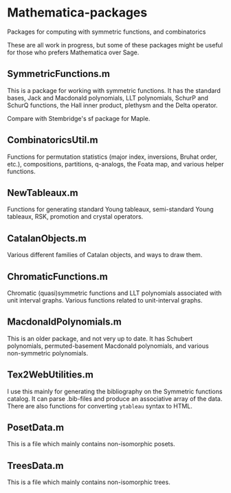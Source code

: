 # Mathematica-packages

Packages for computing with symmetric functions, and  combinatorics

These are all work in progress, but some of these packages might be useful
for those who prefers Mathematica over Sage.

## SymmetricFunctions.m

This is a package for working with symmetric functions.
It has the standard bases, Jack and Macdonald polynomials, LLT polynomials,
SchurP and SchurQ functions, the Hall inner product, plethysm 
and the Delta operator.

Compare with Stembridge's sf package for Maple.


## CombinatoricsUtil.m

Functions for permutation statistics (major index, inversions, Bruhat order, etc.), 
compositions, partitions, q-analogs, the Foata map,
and various helper functions.


## NewTableaux.m

Functions for generating standard Young tableaux, semi-standard Young tableaux,
RSK, promotion and crystal operators.



## CatalanObjects.m

Various different families of Catalan objects,
and ways to draw them.



## ChromaticFunctions.m

Chromatic (quasi)symmetric functions and LLT polynomials
associated with unit interval graphs.
Various functions related to unit-interval graphs.


## MacdonaldPolynomials.m

This is an older package, and not very up to date.
It has Schubert polynomials, permuted-basement Macdonald polynomials,
and various non-symmetric polynomials.

## Tex2WebUtilities.m

I use this mainly for generating the bibliography on the Symmetric functions catalog.
It can parse .bib-files and produce an associative array
of the data. 
There are also functions for converting `ytableau` syntax to HTML.


## PosetData.m

This is a file which mainly contains non-isomorphic posets.

## TreesData.m

This is a file which mainly contains non-isomorphic trees.
